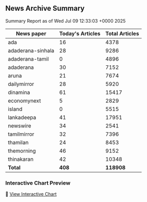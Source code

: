 <!-- @format -->

## News Archive Summary

Summary Report as of Wed Jul 09 12:33:03 +0000 2025

| News paper         | Today's Articles | Total Articles |
|--------------------|------------------|----------------|
| ada               | 16          | 4378        |
| adaderana-sinhala               | 28          | 9286        |
| adaderana-tamil               | 0          | 4896        |
| adaderana               | 30          | 7152        |
| aruna               | 21          | 7674        |
| dailymirror               | 28          | 5920        |
| dinamina               | 61          | 15417        |
| economynext               | 5          | 2829        |
| island               | 0          | 5515        |
| lankadeepa               | 41          | 17951        |
| newswire               | 34          | 2541        |
| tamilmirror               | 32          | 7396        |
| thamilan               | 24          | 8453        |
| themorning               | 46          | 9152        |
| thinakaran               | 42          | 10348        |
| **Total**          | **408**      | **118908** |

### Interactive Chart Preview
🔗 [View Interactive Chart](https://itscharukadeshan.github.io/sl_news_archive_data/news_chart_by_newspaper.html)

